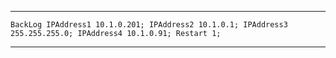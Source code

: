 <hr>

``` BackLog IPAddress1 10.1.0.201; IPAddress2 10.1.0.1; IPAddress3 255.255.255.0; IPAddress4 10.1.0.91; Restart 1; ```

<hr>
